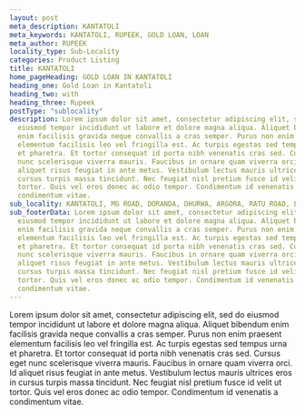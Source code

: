 ```yaml
---
layout: post
meta_description: KANTATOLI
meta_keywords: KANTATOLI, RUPEEK, GOLD LOAN, LOAN
meta_author: RUPEEK
locality_type: Sub-Locality
categories: Product Listing
title: KANTATOLI
home_pageHeading: GOLD LOAN IN KANTATOLI
heading_one: Gold Loan in Kantatoli
heading_two: with
heading_three: Rupeek
postType: "sublocality"
description: Lorem ipsum dolor sit amet, consectetur adipiscing elit, sed do
  eiusmod tempor incididunt ut labore et dolore magna aliqua. Aliquet bibendum
  enim facilisis gravida neque convallis a cras semper. Purus non enim praesent
  elementum facilisis leo vel fringilla est. Ac turpis egestas sed tempus urna
  et pharetra. Et tortor consequat id porta nibh venenatis cras sed. Cursus eget
  nunc scelerisque viverra mauris. Faucibus in ornare quam viverra orci. Id
  aliquet risus feugiat in ante metus. Vestibulum lectus mauris ultrices eros in
  cursus turpis massa tincidunt. Nec feugiat nisl pretium fusce id velit ut
  tortor. Quis vel eros donec ac odio tempor. Condimentum id venenatis a
  condimentum vitae.
sub_locality: KANTATOLI, MG ROAD, DORANDA, DHURWA, ARGORA, RATU ROAD, LALPUR
sub_footerData: Lorem ipsum dolor sit amet, consectetur adipiscing elit, sed do
  eiusmod tempor incididunt ut labore et dolore magna aliqua. Aliquet bibendum
  enim facilisis gravida neque convallis a cras semper. Purus non enim praesent
  elementum facilisis leo vel fringilla est. Ac turpis egestas sed tempus urna
  et pharetra. Et tortor consequat id porta nibh venenatis cras sed. Cursus eget
  nunc scelerisque viverra mauris. Faucibus in ornare quam viverra orci. Id
  aliquet risus feugiat in ante metus. Vestibulum lectus mauris ultrices eros in
  cursus turpis massa tincidunt. Nec feugiat nisl pretium fusce id velit ut
  tortor. Quis vel eros donec ac odio tempor. Condimentum id venenatis a
  condimentum vitae.
---
```

Lorem ipsum dolor sit amet, consectetur adipiscing elit, sed do eiusmod tempor incididunt ut labore et dolore magna aliqua. Aliquet bibendum enim facilisis gravida neque convallis a cras semper. Purus non enim praesent elementum facilisis leo vel fringilla est. Ac turpis egestas sed tempus urna et pharetra. Et tortor consequat id porta nibh venenatis cras sed. Cursus eget nunc scelerisque viverra mauris. Faucibus in ornare quam viverra orci. Id aliquet risus feugiat in ante metus. Vestibulum lectus mauris ultrices eros in cursus turpis massa tincidunt. Nec feugiat nisl pretium fusce id velit ut tortor. Quis vel eros donec ac odio tempor. Condimentum id venenatis a condimentum vitae.